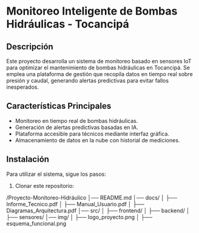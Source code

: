 # Monitoreo Inteligente de Bombas Hidráulicas - Tocancipá

## Descripción
Este proyecto desarrolla un sistema de monitoreo basado en sensores IoT para optimizar el mantenimiento de bombas hidráulicas en Tocancipá. Se emplea una plataforma de gestión que recopila datos en tiempo real sobre presión y caudal, generando alertas predictivas para evitar fallos inesperados.

## Características Principales
- Monitoreo en tiempo real de bombas hidráulicas.
- Generación de alertas predictivas basadas en IA.
- Plataforma accesible para técnicos mediante interfaz gráfica.
- Almacenamiento de datos en la nube con historial de mediciones.

## Instalación
Para utilizar el sistema, sigue los pasos:
1. Clonar este repositorio:

/Proyecto-Monitoreo-Hidráulico
│── README.md
│── docs/
│   ├── Informe_Tecnico.pdf
│   ├── Manual_Usuario.pdf
│   ├── Diagramas_Arquitectura.pdf
│── src/
│   ├── frontend/
│   ├── backend/
│   ├── sensores/
│── img/
│   ├── logo_proyecto.png
│   ├── esquema_funcional.png
